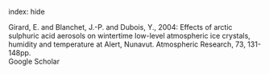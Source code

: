 index: hide

<div class="Citation">

  <div class="Citation-body">
    <div class="Citation-text">Girard, E. and Blanchet, J.-P. and Dubois, Y., 2004: Effects of arctic sulphuric acid aerosols on wintertime low-level atmospheric ice crystals, humidity and temperature at Alert, Nunavut. <span class="Article-journal">Atmospheric Research, </span><span class="Article-volume">73, </span>131-148pp.</div>
    <div class="Citation-links">
      <div class="CitationLink" data-href="https://scholar.google.com/scholar?q=Effects+of+arctic+sulphuric+acid+aerosols+on+wintertime+low-level+atmospheric+ice+crystals%2C+humidity+and+temperature+at+Alert%2C+Nunavut">
        <div class="CitationLink-icon CitationLink-Scholar"></div>
        <div class="CitationLink-text">Google Scholar</div>
      </div>
    </div>
  </div>
</div>


<div class="Citation-copy">

</div>